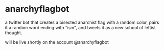 # anarchyflagbot
 a twitter bot that creates a bisected anarchist flag with a random color, pairs it a random word ending with "ism", and tweets it as a new school of leftist thought.

will be live shortly on the account @anarchyflagbot
